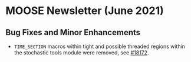 # MOOSE Newsletter (June 2021)


## Bug Fixes and Minor Enhancements

- `TIME_SECTION` macros within tight and possible threaded regions within the stochastic tools module were removed, see [#18172](https://github.com/idaholab/moose/pull/18172).
